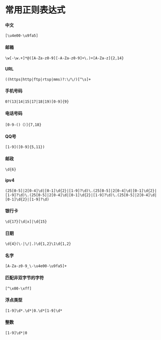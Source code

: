 # 常用正则表达式

#### 中文

```
[\u4e00-\u9fa5]
```

#### 邮箱

```
\w[-\w.+]*@([A-Za-z0-9][-A-Za-z0-9]+\.)+[A-Za-z]{2,14}
```

#### URL

```
((https|http|ftp|rtsp|mms)?:\/\/)[^\s]+
```

#### 手机号码

```
0?(13|14|15|17|18|19)[0-9]{9}
```

#### 电话号码

```
[0-9-()（）]{7,18}
```

#### QQ号

```
[1-9]([0-9]{5,11})
```

#### 邮政

```
\d{6}
```

#### ipv4

```
(25[0-5]|2[0-4]\d|[0-1]\d{2}|[1-9]?\d)\.(25[0-5]|2[0-4]\d|[0-1]\d{2}|[1-9]?\d)\.(25[0-5]|2[0-4]\d|[0-1]\d{2}|[1-9]?\d)\.(25[0-5]|2[0-4]\d|[0-1]\d{2}|[1-9]?\d)
```

#### 银行卡

```
\d{17}[\d|x]|\d{15}
```

#### 日期

```
\d{4}(\-|\/|.)\d{1,2}\1\d{1,2}
```

#### 名字

```
[A-Za-z0-9_\-\u4e00-\u9fa5]+
```

#### 匹配非双字节的字符

```
[^\x00-\xff]
```

#### 浮点类型

```
[1-9]\d*.\d*|0.\d*[1-9]\d*
```

#### 整数

```
[1-9]\d*|0
```


